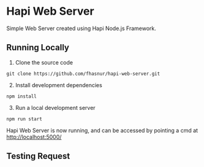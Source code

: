 # Hapi Web Server

Simple Web Server created using Hapi Node.js Framework.

## Running Locally

1. Clone the source code

`git clone https://github.com/fhasnur/hapi-web-server.git`

2. Install development dependencies

`npm install`

3. Run a local development server

`npm run start`

Hapi Web Server is now running, and can be accessed by pointing a cmd at [http://localhost:5000/](http://localhost:5000/)

## Testing Request
